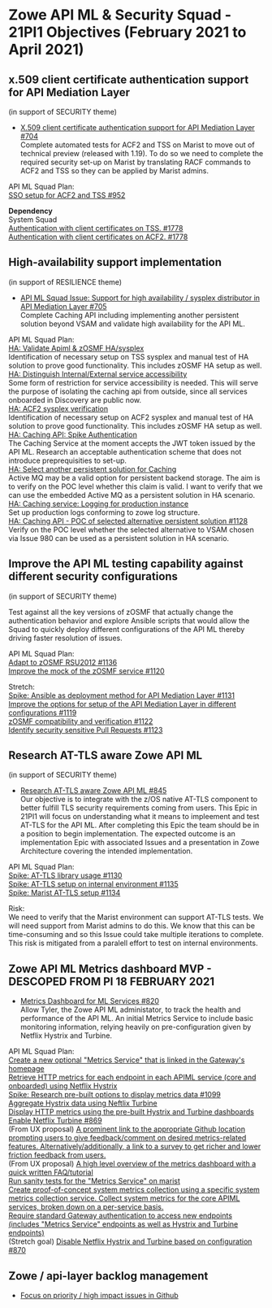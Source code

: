 # Zowe API ML & Security Squad - 21PI1 Objectives (February 2021 to April 2021)


## x.509 client certificate authentication support for API Mediation Layer
(in support of SECURITY theme)

* [X.509 client certificate authentication support for API Mediation Layer #704](https://github.com/zowe/api-layer/issues/704)  
Complete automated tests for ACF2 and TSS on Marist to move out of technical preview (released with 1.19). To do so we need to complete the required security set-up on Marist by translating RACF commands to ACF2 and TSS so they can be applied by Marist admins.

API ML Squad Plan:  
[SSO setup for ACF2 and TSS #952](https://github.com/zowe/api-layer/issues/952)  

**Dependency**  
System Squad  
[Authentication with client certificates on TSS. #1778](https://github.com/zowe/zowe-install-packaging/issues/1778)  
[Authentication with client certificates on ACF2. #1778](https://github.com/zowe/zowe-install-packaging/issues/1779)  

## High-availability support implementation
(in support of RESILIENCE theme)

* [API ML Squad Issue: Support for high availability / sysplex distributor in API Mediation Layer #705](https://github.com/zowe/api-layer/issues/705)  
Complete Caching API including implementing another persistent solution beyond VSAM and validate high availability for the API ML.

API ML Squad Plan:  
[HA: Validate Apiml & zOSMF HA/sysplex](https://github.com/zowe/api-layer/issues/858)  
Identification of necessary setup on TSS sysplex and manual test of HA solution to prove good functionality. This includes zOSMF HA setup as well.  
[HA: Distinguish Internal/External service accessibility](https://github.com/zowe/api-layer/issues/861)  
Some form of restriction for service accessibility is needed. This will serve the purpose of isolating the caching api from outside, since all services onboarded in Discovery are public now.  
[HA: ACF2 sysplex verification](https://github.com/zowe/api-layer/issues/864)  
Identification of necessary setup on ACF2 sysplex and manual test of HA solution to prove good functionality. This includes zOSMF HA setup as well.  
[HA: Caching API: Spike Authentication](https://github.com/zowe/api-layer/issues/891)  
The Caching Service at the moment accepts the JWT token issued by the API ML. Research an acceptable authentication scheme that does not introduce preprequisities to set-up.  
[HA: Select another persistent solution for Caching](https://github.com/zowe/api-layer/issues/980)  
Active MQ may be a valid option for persistent backend storage. The aim is to verify on the POC level whether this claim is valid. I want to verify that we can use the embedded Active MQ as a persistent solution in HA scenario.  
[HA: Caching service: Logging for production instance](https://github.com/zowe/api-layer/issues/1000)  
Set up production logs conforming to zowe log structure.  
[HA: Caching API - POC of selected alternative persistent solution #1128](https://github.com/zowe/api-layer/issues/1128)  
Verify on the POC level whether the selected alternative to VSAM chosen via Issue 980 can be used as a persistent solution in HA scenario.  

## Improve the API ML testing capability against different security configurations  
(in support of SECURITY theme)  

Test against all the key versions of zOSMF that actually change the authentication behavior and explore Ansible scripts that would allow the Squad to quickly deploy different configurations of the API ML thereby driving faster resolution of issues.  

API ML Squad Plan:  
[Adapt to zOSMF RSU2012 #1136](https://github.com/zowe/api-layer/issues/1136)  
[Improve the mock of the zOSMF service #1120](https://github.com/zowe/api-layer/issues/1120)  

Stretch:  
[Spike: Ansible as deployment method for API Mediation Layer #1131](https://github.com/zowe/api-layer/issues/1131)  
[Improve the options for setup of the API Mediation Layer in different configurations #1119](https://github.com/zowe/api-layer/issues/1119)  
[zOSMF compatibility and verification #1122](https://github.com/zowe/api-layer/issues/1122)  
[Identify security sensitive Pull Requests #1123](https://github.com/zowe/api-layer/issues/1123)  

## Research AT-TLS aware Zowe API ML
(in support of SECURITY theme)

* [Research AT-TLS aware Zowe API ML #845](https://github.com/zowe/api-layer/issues/845)  
Our objective is to integrate with the z/OS native AT-TLS component to better fulfill TLS security requirements coming from users. This Epic in 21PI1 will focus on understanding what it means to impleement and test AT-TLS for the API ML. After completing this Epic the team should be in a position to begin implementation. The expected outcome is an implementation Epic with associated Issues and a presentation in Zowe Architecture covering the intended implementation.  

API ML Squad Plan:  
[Spike: AT-TLS library usage #1130](https://github.com/zowe/api-layer/issues/1130)  
[Spike: AT-TLS setup on internal environment #1135](https://github.com/zowe/api-layer/issues/1135)  
[Spike: Marist AT-TLS setup #1134](https://github.com/zowe/api-layer/issues/1134)  

Risk:  
We need to verify that the Marist environment can support AT-TLS tests. We will need support from Marist admins to do this. We know that this can be time-consuming and so this Issue could take multiple iterations to complete. This risk is mitigated from a paralell effort to test on internal environments.

## Zowe API ML Metrics dashboard MVP - DESCOPED FROM PI 18 FEBRUARY 2021

* [Metrics Dashboard for ML Services #820](https://github.com/zowe/api-layer/issues/820)  
Allow Tyler, the Zowe API ML administator, to track the health and performance of the API ML.
An initial Metrics Service to include basic monitoring information, relying heavily on pre-configuration given by Netflix Hystrix and Turbine.

API ML Squad Plan:  
[Create a new optional "Metrics Service" that is linked in the Gateway's homepage](https://github.com/zowe/api-layer/issues/1098)  
[Retrieve HTTP metrics for each endpoint in each APIML service (core and onboarded) using Netflix Hystrix](https://github.com/zowe/api-layer/issues/867)  
[Spike: Research pre-built options to display metrics data #1099](https://github.com/zowe/api-layer/issues/1099)  
[Aggregate Hystrix data using Neftlix Turbine](https://github.com/zowe/api-layer/issues/868)  
[Display HTTP metrics using the pre-built Hystrix and Turbine dashboards](https://github.com/zowe/api-layer/issues/868)   
[Enable Netflix Turbine #869](https://github.com/zowe/api-layer/issues/869)  
(From UX proposal) [A prominent link to the appropriate Github location prompting users to give feedback/comment on desired metrics-related features. Alternatively/additionally, a link to a survey to get richer and lower friction feedback from users.](https://github.com/zowe/api-layer/issues/1100)  
(From UX proposal) [A high level overview of the metrics dashboard with a quick written FAQ/tutorial](https://github.com/zowe/api-layer/issues/1045)  
[Run sanity tests for the "Metrics Service" on marist](https://github.com/zowe/api-layer/issues/1114)  
[Create proof-of-concept system metrics collection using a specific system metrics collection service. Collect system metrics for the core APIML services, broken down on a per-service basis.](https://github.com/zowe/api-layer/issues/1101)  
[Require standard Gateway authentication to access new endpoints (includes "Metrics Service" endpoints as well as Hystrix and Turbine endpoints)](https://github.com/zowe/api-layer/issues/1101)  
(Stretch goal) [Disable Netflix Hystrix and Turbine based on configuration #870](https://github.com/zowe/api-layer/issues/870)  

## Zowe / api-layer backlog management

* [Focus on priority / high impact issues in Github](https://github.com/zowe/api-layer/labels/21PI1)

